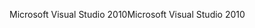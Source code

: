<span data-ttu-id="20553-101">Microsoft Visual Studio 2010</span><span class="sxs-lookup"><span data-stu-id="20553-101">Microsoft Visual Studio 2010</span></span>